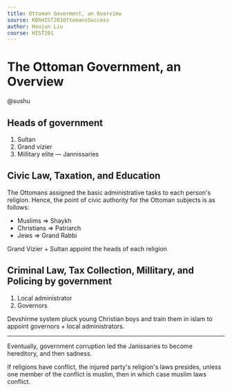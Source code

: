 ```yaml
---
title: Ottoman Goverment, an Overview
source: KBhHIST201OttomansSuccess
author: Houjun Liu
course: HIST201
---
```


# The Ottoman Government, an Overview

@sushu

## Heads of government
1. Sultan
2. Grand vizier
3. Millitary elite — Jannissaries

## Civic Law, Taxation, and Education 
The Ottomans assigned the basic administrative tasks to each person's religion. Hence, the point of civic authority for the Ottoman subjects is as follows:

* Muslims => Shaykh
* Christians => Patriarch
* Jews => Grand Rabbi

Grand Vizier + Sultan appoint the heads of each religion

## Criminal Law, Tax Collection, Millitary, and Policing by government 

1. Local administrator
2. Governors

Devshirme system pluck young Christian boys and train them in islam to appoint governors + local administrators. 

*** 

Eventually, government corruption led the Janissaries to become hereditory, and then sadness.

If religions have conflict, the injured party's religion's laws presides, unless one member of the conflict is muslim, then in which case muslim laws conflict.
